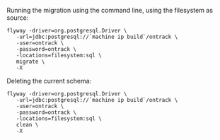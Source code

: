 Running the migration using the command line, using the filesystem as source:

```
flyway -driver=org.postgresql.Driver \
   -url=jdbc:postgresql://`machine ip build`/ontrack \
   -user=ontrack \
   -password=ontrack \
   -locations=filesystem:sql \
   migrate \
   -X
```

Deleting the current schema:

```
flyway -driver=org.postgresql.Driver \
   -url=jdbc:postgresql://`machine ip build`/ontrack \
   -user=ontrack \
   -password=ontrack \
   -locations=filesystem:sql \
   clean \
   -X
```
